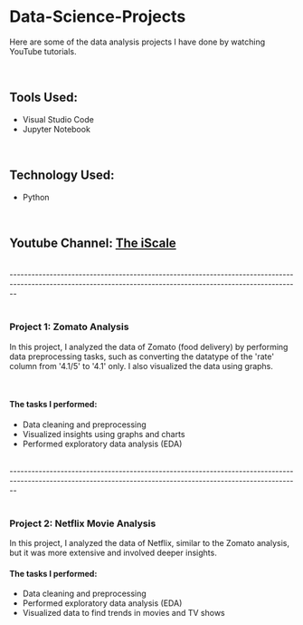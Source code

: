 # Data-Science-Projects

Here are some of the data analysis projects I have done by watching YouTube tutorials.

<br>

## Tools Used:
- Visual Studio Code
- Jupyter Notebook

<br>

## Technology Used:
- Python

<br>

## Youtube Channel: [The iScale](https://www.youtube.com/@theiScale)

<br>
--------------------------------------------------------------------------------------------------------------------------------------------------------------<br>
<br>

### Project 1: Zomato Analysis
In this project, I analyzed the data of Zomato (food delivery) by performing data preprocessing tasks, such as converting the datatype of the 'rate' column from '4.1/5' to '4.1' only. I also visualized the data using graphs.

<br>

#### The tasks I performed:
- Data cleaning and preprocessing
- Visualized insights using graphs and charts
- Performed exploratory data analysis (EDA)

<br>
--------------------------------------------------------------------------------------------------------------------------------------------------------------<br>
<br>

### Project 2: Netflix Movie Analysis
In this project, I analyzed the data of Netflix, similar to the Zomato analysis, but it was more extensive and involved deeper insights.

#### The tasks I performed:
- Data cleaning and preprocessing
- Performed exploratory data analysis (EDA)
- Visualized data to find trends in movies and TV shows

